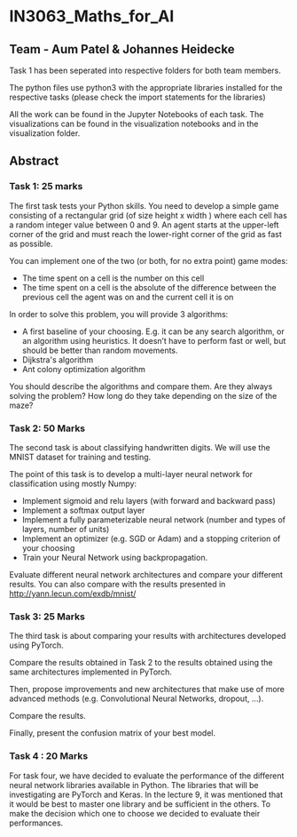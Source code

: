 # IN3063_Maths_for_AI

## Team - Aum Patel & Johannes Heidecke

Task 1 has been seperated into respective folders for both team members.

The python files use python3 with the appropriate libraries installed for the respective tasks (please check the import statements for the libraries)

All the work can be found in the Jupyter Notebooks of each task. The visualizations can be found in the visualization notebooks and in the visualization folder.

## Abstract

### Task 1: 25 marks
The first task tests your Python skills. You need to develop a simple game consisting of a rectangular grid (of size height x width ) where each cell has a random integer value between 0 and 9. An agent starts at the upper-left corner of the grid and must reach the lower-right corner of the grid as fast as possible.

You can implement one of the two (or both, for no extra point) game modes: 

- The time spent on a cell is the number on this cell
- The time spent on a cell is the absolute of the difference between the previous cell the agent was on and the current cell it is on

In order to solve this problem, you will provide 3 algorithms: 

- A first baseline of your choosing. E.g. it can be any search algorithm, or an algorithm using heuristics. It doesn’t have to perform fast or well, but should be better than random movements. 
- Dijkstra's algorithm 
- Ant colony optimization algorithm

You should describe the algorithms and compare them. Are they always solving the problem? How long do they take depending on the size of the maze?

### Task 2: 50 Marks

The second task is about classifying handwritten digits. We will use the MNIST dataset for training and testing.

The point of this task is to develop a multi-layer neural network for classification using mostly Numpy: 

- Implement sigmoid and relu layers (with forward and backward pass) 
- Implement a softmax output layer 
- Implement a fully parameterizable neural network (number and types of layers, number of units) 
- Implement an optimizer (e.g. SGD or Adam) and a stopping criterion of your choosing 
- Train your Neural Network using backpropagation.

Evaluate different neural network architectures and compare your different results. You can also compare with the results presented in http://yann.lecun.com/exdb/mnist/

### Task 3: 25 Marks

The third task is about comparing your results with architectures developed using PyTorch.

Compare the results obtained in Task 2 to the results obtained using the same architectures implemented in PyTorch.

Then, propose improvements and new architectures that make use of more advanced methods (e.g. Convolutional Neural Networks, dropout, …).

Compare the results.

Finally, present the confusion matrix of your best model.

### Task 4 : 20 Marks

For task four, we have decided to evaluate the performance of the different neural network libraries available in Python. The libraries that will be investigating are PyTorch and Keras. In the lecture 9, it was mentioned that it would be best to master one library and be sufficient in the others. To make the decision which one to choose we decided to evaluate their performances.